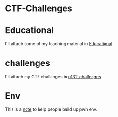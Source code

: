# CTF-Challenges

# Educational
I'll attach some of my teaching material in [Educational][3].

# challenges
I'll attach my CTF challenges in [n132_challenges][2].

# Env
This is a [note][1] to help people build up pwn env.


[1]: ./PWNENV.md
[2]: ./n132_Challenges/
[3]: ./Educational/
